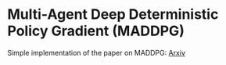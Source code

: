 # Multi-Agent Deep Deterministic Policy Gradient (MADDPG)

Simple implementation of the paper on MADDPG: [Arxiv](https://arxiv.org/pdf/1706.02275)
